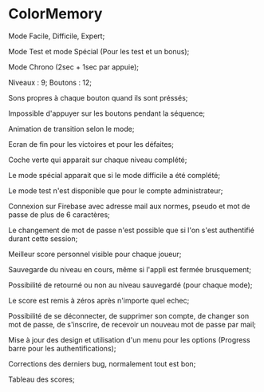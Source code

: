 # ColorMemory

Mode Facile, Difficile, Expert;

Mode Test et mode Spécial (Pour les test et un bonus);

Mode Chrono (2sec + 1sec par appuie);


Niveaux : 9;
Boutons : 12;

Sons propres à chaque bouton quand ils sont préssés;

Impossible d'appuyer sur les boutons pendant la séquence;

Animation de transition selon le mode;

Ecran de fin pour les victoires et pour les défaites;


Coche verte qui apparait sur chaque niveau complété;

Le mode spécial apparait que si le mode difficile a été complété;

Le mode test n'est disponible que pour le compte administrateur;


Connexion sur Firebase avec adresse mail aux normes, pseudo et mot de passe de plus de 6 caractères;

Le changement de mot de passe n'est possible que si l'on s'est authentifié durant cette session;

Meilleur score personnel visible pour chaque joueur;

Sauvegarde du niveau en cours, même si l'appli est fermée brusquement;

Possibilité de retourné ou non au niveau sauvegardé (pour chaque mode);

Le score est remis à zéros après n'importe quel echec;

Possibilité de se déconnecter, de supprimer son compte, de changer son mot de passe, de s'inscrire, de recevoir un nouveau mot de passe par mail;

Mise à jour des design et utilisation d'un menu pour les options (Progress barre pour les authentifications);

Corrections des derniers bug, normalement tout est bon;

Tableau des scores;
